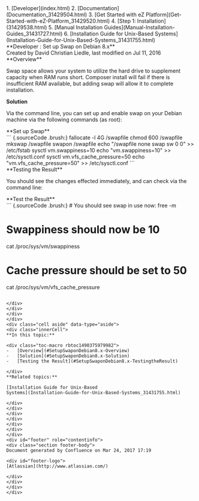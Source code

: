 <div id="page">
<div id="main" class="aui-page-panel">
<div id="main-header">
<div id="breadcrumb-section">
1.  [Developer](index.html)
2.  [Documentation](Documentation_31429504.html)
3.  [Get Started with eZ
    Platform](Get-Started-with-eZ-Platform_31429520.html)
4.  [Step 1: Installation](31429538.html)
5.  [Manual Installation
    Guides](Manual-Installation-Guides_31431727.html)
6.  [Installation Guide for Unix-Based
    Systems](Installation-Guide-for-Unix-Based-Systems_31431755.html)

</div>
**Developer : Set up Swap on Debian 8.x**

</div>
<div id="content" class="view">
<div class="page-metadata">
Created by David Christian Liedle, last modified on Jul 11, 2016

</div>
<div id="main-content" class="wiki-content group">
<div class="contentLayout2">
<div class="columnLayout two-right-sidebar"
data-layout="two-right-sidebar">
<div class="cell normal" data-type="normal">
<div class="innerCell">
**Overview**

Swap space allows your system to utilize the hard drive to supplement
capacity when RAM runs short. Composer install will fail if there is
insufficient RAM available, but adding swap will allow it to complete
installation.

**Solution**

Via the command line, you can set up and enable swap on your Debian
machine via the following commands (as root):

<div class="code panel pdl" style="border-width: 1px;">
<div class="codeHeader panelHeader pdl"
style="border-bottom-width: 1px;">
**Set up Swap**

</div>
<div class="codeContent panelContent pdl">
``` {.sourceCode .brush:}
fallocate -l 4G /swapfile
chmod 600 /swapfile
mkswap /swapfile
swapon /swapfile
echo "/swapfile   none    swap    sw    0   0" >> /etc/fstab
sysctl vm.swappiness=10
echo "vm.swappiness=10" >> /etc/sysctl.conf
sysctl vm.vfs_cache_pressure=50
echo "vm.vfs_cache_pressure=50" >> /etc/sysctl.conf
```

</div>
</div>
**Testing the Result**

You should see the changes effected immediately, and can check via the
command line:

<div class="code panel pdl" style="border-width: 1px;">
<div class="codeHeader panelHeader pdl"
style="border-bottom-width: 1px;">
**Test the Result**

</div>
<div class="codeContent panelContent pdl">
``` {.sourceCode .brush:}
# You should see swap in use now:
free -m

# Swappiness should now be 10
cat /proc/sys/vm/swappiness

# Cache pressure should be set to 50
cat /proc/sys/vm/vfs_cache_pressure
```

</div>
</div>
</div>
</div>
<div class="cell aside" data-type="aside">
<div class="innerCell">
**In this topic:**

<div class="toc-macro rbtoc1490375979982">
-   [Overview](#SetupSwaponDebian8.x-Overview)
-   [Solution](#SetupSwaponDebian8.x-Solution)
-   [Testing the Result](#SetupSwaponDebian8.x-TestingtheResult)

</div>
**Related topics:**

[Installation Guide for Unix-Based
Systems](Installation-Guide-for-Unix-Based-Systems_31431755.html)

</div>
</div>
</div>
</div>
</div>
</div>
</div>
<div id="footer" role="contentinfo">
<div class="section footer-body">
Document generated by Confluence on Mar 24, 2017 17:19

<div id="footer-logo">
[Atlassian](http://www.atlassian.com/)

</div>
</div>
</div>
</div>

